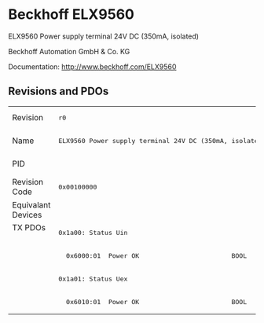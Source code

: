 # Beckhoff ELX9560

ELX9560 Power supply terminal 24V DC (350mA, isolated)

Beckhoff Automation GmbH & Co. KG

Documentation: <a href="http://www.beckhoff.com/ELX9560">http://www.beckhoff.com/ELX9560</a>

## Revisions and PDOs
<table>
<tr >
<td class="first">Revision</td>
<td ><pre>r0</pre></td>
<td ><pre>r1</pre></td>
<td ><pre>r2</pre></td>
</tr>
<tr >
<td class="first">Name</td>
<td ><pre>ELX9560 Power supply terminal 24V DC (350mA, isolated)</pre></td>
<td  colspan=2 align="center"><pre>ELX9560 Power supply terminal 24V DC (650mA, isolated)</pre></td>
</tr>
<tr >
<td class="first">PID</td>
<td  colspan=3 align="center"><pre>0x970d5389</pre></td>
</tr>
<tr >
<td class="first">Revision Code</td>
<td ><pre>0x00100000</pre></td>
<td ><pre>0x00110000</pre></td>
<td ><pre>0x00120000</pre></td>
</tr>
<tr >
<td class="first">Equivalant Devices</td>
<td  colspan=3 align="center"></td>
</tr>
<tr class="txpdo pdosection">
<td class="first" rowspan=4 valign=top>TX PDOs</td>
<td colspan=3 align="left"><pre>0x1a00: Status Uin</pre></td>
<td></td>
</tr>
<tr class="txpdo">
<td  colspan=2 align="left"><pre>  0x6000:01  Power OK                        BOOL</pre></td>
<td ><pre>  0x6000:01  Uin OK                          BOOL</pre></td>
</tr>
<tr class="txpdo pdosection">
<td  colspan=3 align="left"><pre>0x1a01: Status Uex</pre></td>
</tr>
<tr class="txpdo">
<td  colspan=2 align="left"><pre>  0x6010:01  Power OK                        BOOL</pre></td>
<td ><pre>  0x6010:01  Uex OK                          BOOL</pre></td>
</tr>
</table>
